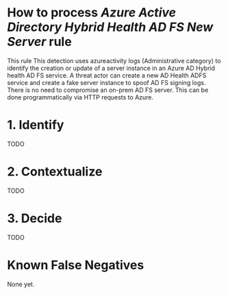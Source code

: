 # How to process *Azure Active Directory Hybrid Health AD FS New Server* rule
This rule This detection uses azureactivity logs (Administrative category) to identify the creation or update of a server instance in an Azure AD Hybrid health AD FS service.
A threat actor can create a new AD Health ADFS service and create a fake server instance to spoof AD FS signing logs. There is no need to compromise an on-prem AD FS server.
This can be done programmatically via HTTP requests to Azure.

# 1. Identify
TODO

# 2. Contextualize
TODO

# 3. Decide
TODO

# Known False Negatives
None yet.
